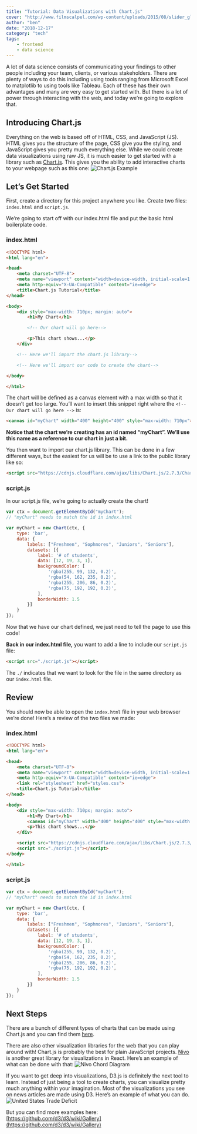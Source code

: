 ```yaml
---
title: "Tutorial: Data Visualizations with Chart.js"
cover: "http://www.filmscalpel.com/wp-content/uploads/2015/08/slider_glossary_data_visualization.jpg"
author: "ben"
date: "2018-12-17"
category: "tech"
tags:
    - frontend
    - data science
---
```


A lot of data science consists of communicating your findings to other people including your team, clients, or various stakeholders. There are plenty of ways to do this including using tools ranging from Microsoft Excel to matplotlib to using tools like Tableau. Each of these has their own advantages and many are very easy to get started with. But there is a lot of power through interacting with the web, and today we’re going to explore that.

## Introducing Chart.js

Everything on the web is based off of HTML, CSS, and JavaScript (JS). HTML gives you the structure of the page, CSS give you the styling, and JavaScript gives you pretty much everything else. While we could create data visualizations using raw JS, it is much easier to get started with a library such as [Chart.js](https://www.chartjs.org/ "Chart.js"). This gives you the ability to add interactive charts to your webpage such as this one: ![Chart.js Example](chartjs.png)

## Let’s Get Started

First, create a directory for this project anywhere you like. Create two files: `index.html` and `script.js`.

We’re going to start off with our index.html file and put the basic html boilerplate code.

### index.html

```html
<!DOCTYPE html>
<html lang="en">

<head>
    <meta charset="UTF-8">
    <meta name="viewport" content="width=device-width, initial-scale=1.0">
    <meta http-equiv="X-UA-Compatible" content="ie=edge">
    <title>Chart.js Tutorial</title>
</head>

<body>
    <div style="max-width: 710px; margin: auto">
        <h1>My Chart</h1>

        <!-- Our chart will go here-->

        <p>This chart shows...</p>
    </div>

    <!-- Here we'll import the chart.js library-->

    <!-- Here we'll import our code to create the chart-->

</body>

</html>
```

The chart will be defined as a canvas element with a max width so that it doesn’t get too large. You’ll want to insert this snippet right where the  `<!-- Our chart will go here -->` is:

```html
<canvas id="myChart" width="400" height="400" style="max-width: 710px"></canvas>
```

**Notice that the chart we’re creating has an id named “myChart”. We’ll use this name as a reference to our chart in just a bit.**

You then want to import our chart.js library. This can be done in a few different ways, but the easiest for us will be to use a link to the public library like so:

```html
<script src="https://cdnjs.cloudflare.com/ajax/libs/Chart.js/2.7.3/Chart.bundle.min.js"></script>
```

### script.js

In our script.js file, we’re going to actually create the chart! 

```js
var ctx = document.getElementById("myChart"); 
// "myChart" needs to match the id in index.html

var myChart = new Chart(ctx, {
    type: 'bar',
    data: {
        labels: ["Freshmen", "Sophmores", "Juniors", "Seniors"],
        datasets: [{
            label: '# of students',
            data: [12, 19, 3, 1],
            backgroundColor: [
                'rgba(255, 99, 132, 0.2)',
                'rgba(54, 162, 235, 0.2)',
                'rgba(255, 206, 86, 0.2)',
                'rgba(75, 192, 192, 0.2)',
            ],
            borderWidth: 1.5
        }]
    }
});
```

Now that we have our chart defined, we just need to tell the page to use this code!

**Back in our index.html file,** you want to add a line to include our `script.js` file:

```html
<script src="./script.js"></script>
```

The `./` indicates that we want to look for the file in the same directory as our `index.html` file. 

## Review

You should now be able to open the `index.html` file in your web browser we’re done! Here’s a review of the two files we made:

### index.html

```html
<!DOCTYPE html>
<html lang="en">

<head>
    <meta charset="UTF-8">
    <meta name="viewport" content="width=device-width, initial-scale=1.0">
    <meta http-equiv="X-UA-Compatible" content="ie=edge">
    <link rel="stylesheet" href="styles.css">
    <title>Chart.js Tutorial</title>
</head>

<body>
    <div style="max-width: 710px; margin: auto">
        <h1>My Chart</h1>
        <canvas id="myChart" width="400" height="400" style="max-width: 710px"></canvas>
        <p>This chart shows...</p>
    </div>

    <script src="https://cdnjs.cloudflare.com/ajax/libs/Chart.js/2.7.3/Chart.bundle.min.js"></script>
    <script src="./script.js"></script>
</body>

</html>
```

### script.js

```js
var ctx = document.getElementById("myChart"); 
// "myChart" needs to match the id in index.html

var myChart = new Chart(ctx, {
    type: 'bar',
    data: {
        labels: ["Freshmen", "Sophmores", "Juniors", "Seniors"],
        datasets: [{
            label: '# of students',
            data: [12, 19, 3, 1],
            backgroundColor: [
                'rgba(255, 99, 132, 0.2)',
                'rgba(54, 162, 235, 0.2)',
                'rgba(255, 206, 86, 0.2)',
                'rgba(75, 192, 192, 0.2)',
            ],
            borderWidth: 1.5
        }]
    }
});
```

## Next Steps

There are a bunch of different types of charts that can be made using Chart.js and you can find them [here](https://www.chartjs.org/samples/latest/ "Chart.js Samples").

There are also other visualization libraries for the web that you can play around with! Chart.js is probably the best for plain JavaScript projects. [Nivo](https://nivo.rocks/ "Nivo") is another great library for visualizations in React. Here’s an example of what can be done with that: ![Nivo Chord Diagram](nivo.png)

If you want to get deep into visualizations, D3.js is definitely the next tool to learn. Instead of just being a tool to create charts, you can visualize pretty much anything within your imagination. Most of the visualizations you see on news articles are made using D3. Here’s an example of what you can do. ![United States Trade Deficit](d3.png)

But you can find more examples here: [https://github.com/d3/d3/wiki/Gallery](https://github.com/d3/d3/wiki/Gallery)
